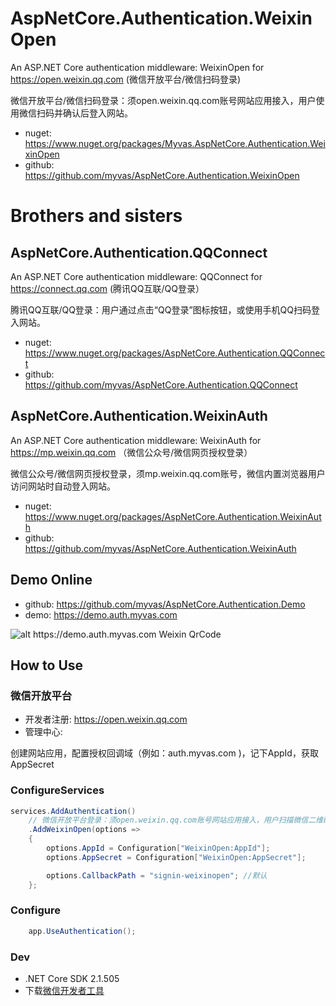 # AspNetCore.Authentication.WeixinOpen
An ASP.NET Core authentication middleware: WeixinOpen for https://open.weixin.qq.com (微信开放平台/微信扫码登录)

微信开放平台/微信扫码登录：须open.weixin.qq.com账号网站应用接入，用户使用微信扫码并确认后登入网站。

* nuget: https://www.nuget.org/packages/Myvas.AspNetCore.Authentication.WeixinOpen
* github: https://github.com/myvas/AspNetCore.Authentication.WeixinOpen


# Brothers and sisters
## AspNetCore.Authentication.QQConnect
An ASP.NET Core authentication middleware: QQConnect for https://connect.qq.com (腾讯QQ互联/QQ登录）

腾讯QQ互联/QQ登录：用户通过点击“QQ登录”图标按钮，或使用手机QQ扫码登入网站。

* nuget: https://www.nuget.org/packages/AspNetCore.Authentication.QQConnect
* github: https://github.com/myvas/AspNetCore.Authentication.QQConnect

## AspNetCore.Authentication.WeixinAuth
An ASP.NET Core authentication middleware: WeixinAuth for https://mp.weixin.qq.com （微信公众号/微信网页授权登录）

微信公众号/微信网页授权登录，须mp.weixin.qq.com账号，微信内置浏览器用户访问网站时自动登入网站。

* nuget: https://www.nuget.org/packages/AspNetCore.Authentication.WeixinAuth
* github: https://github.com/myvas/AspNetCore.Authentication.WeixinAuth

## Demo Online
* github: https://github.com/myvas/AspNetCore.Authentication.Demo
* demo: https://demo.auth.myvas.com

![alt https://demo.auth.myvas.com Weixin QrCode](http://mmbiz.qpic.cn/mmbiz_jpg/lPe5drS9euRQR1eCK5cGXaibHYL6vBR4pGLB34ju2hXCiaMQiayOU8w5GMfEH7WZsVNTnhLTpnzAC9xfdWuTT89OA/0)

## How to Use
### 微信开放平台
- 开发者注册: https://open.weixin.qq.com
- 管理中心:

创建网站应用，配置授权回调域（例如：auth.myvas.com )，记下AppId，获取AppSecret

### ConfigureServices
```csharp
services.AddAuthentication()
    // 微信开放平台登录：须open.weixin.qq.com账号网站应用接入，用户扫描微信二维码并确认后登入网站。
    .AddWeixinOpen(options => 
    {
        options.AppId = Configuration["WeixinOpen:AppId"];
        options.AppSecret = Configuration["WeixinOpen:AppSecret"];

        options.CallbackPath = "signin-weixinopen"; //默认
    };
```

### Configure
```csharp
    app.UseAuthentication();
```

### Dev
* .NET Core SDK 2.1.505
* 下载[微信开发者工具](https://mp.weixin.qq.com/debug/wxadoc/dev/devtools/download.html)


